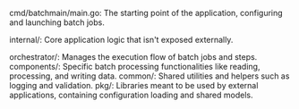 cmd/batchmain/main.go: The starting point of the application, configuring and launching batch jobs.

internal/: Core application logic that isn't exposed externally.

orchestrator/: Manages the execution flow of batch jobs and steps.
components/: Specific batch processing functionalities like reading, processing, and writing data.
common/: Shared utilities and helpers such as logging and validation.
pkg/: Libraries meant to be used by external applications, containing configuration loading and shared models.